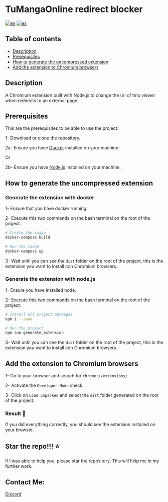 # TuMangaOnline redirect blocker

[![en](https://img.shields.io/badge/lang-en-red.svg)](https://github.com/alejandrov44/tmo-redirect-blocker/blob/master/README.md)
[![es](https://img.shields.io/badge/lang-es-yellow.svg)](https://github.com/alejandrov44/tmo-redirect-blocker/blob/master/README.es.md)

## Table of contents

- [Description](#description)
- [Prerequisites](#prerequisites)
- [How to generate the uncompressed extension](#how-to-generate-the-uncompressed-extension)
- [Add the extension to Chromium browsers](#add-the-extension-to-chromium-browsers)

## Description

A Chromium extension built with Node.js to change the url of tmo viewer when redirects to an external page.

## Prerequisites

This are the prerequisites to be able to use the project:

1- Download or clone the repository.

2a- Ensure you have [Docker](https://www.docker.com/products/docker-desktop/) installed on your machine.

Or

2b- Ensure you have [Node.js](https://nodejs.org/en/download/) installed on your machine.


## How to generate the uncompressed extension

### Generate the extension with docker

1- Ensure that you have docker running.

2- Execute this two commands on the bash terminal on the root of the project:

```bash
# Create the image
docker-compose build

# Run the image
docker-compose up
```

3- Wait until you can see the `dist` folder on the root of the project, this is the extension you want to install con Chromium browsers.

### Generate the extension with node.js

1- Ensure you have installed node.

2- Execute this two commands on the bash terminal on the root of the project:

```bash
# Install all project packages
npm i --save

# Run the project
npm run generate_extension
```

3- Wait until you can see the `dist` folder on the root of the project, this is the extension you want to install con Chromium browsers.


## Add the extension to Chromium browsers

1- Go to your browser and search for `chrome://extensions/`.

2- Activate the `Developer Mode` check.

3- Click on `Load unpacked` and select the `dist` folder generated on the root of the project.

### Result 🎉
 
If you did everything correctly, you should see the extension installed on your browser.
 
## Star the repo!!! ⭐
 
If I was able to help you, please star the repository. This will help me in my further work.

## Contact Me:
 
[Discord](https://discord.gg/yGMknyc9)
